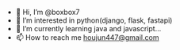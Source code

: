 - 👋 Hi, I’m @boxbox7
- 👀 I’m interested in python(django, flask, fastapi) 
- 🌱 I’m currently learning java and javascript...
- 📫 How to reach me [houjun447@gmail.com](houjun447@gmail.com)

<!---
boxbox7/boxbox7 is a ✨ special ✨ repository because its `README.md` (this file) appears on your GitHub profile.
You can click the Preview link to take a look at your changes.
--->
